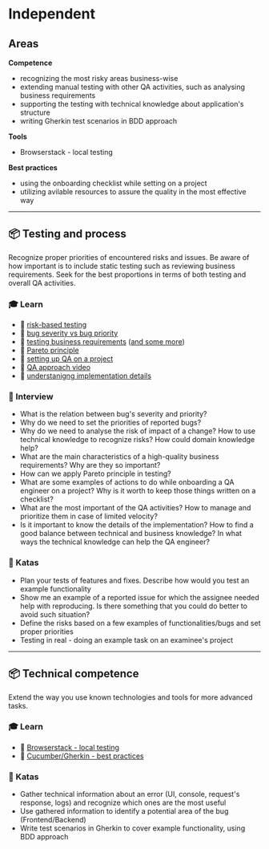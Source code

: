 # Independent

## Areas

**Competence**

- recognizing the most risky areas business-wise
- extending manual testing with other QA activities, such as analysing business requirements
- supporting the testing with technical knowledge about application's structure
- writing Gherkin test scenarios in BDD approach

**Tools**

- Browserstack - local testing

**Best practices**

- using the onboarding checklist while setting on a project
- utilizing avilable resources to assure the quality in the most effective way

---

## 📦 Testing and process

Recognize proper priorities of encountered risks and issues. Be aware of how important is to include static testing such as reviewing business requirements. Seek for the best proportions in terms of both testing and overall QA activities.

### 🎓 Learn

- 📗 [risk-based testing](https://www.stickyminds.com/article/risk-based-testing-test-only-what-matters-0)
- 📗 [bug severity vs bug priority](https://www.browserstack.com/guide/bug-severity-vs-priority)
- 📗 [testing business requirements](https://techbeacon.com/app-dev-testing/5-key-attributes-requirements-testing-know-you-code) ([and some more](https://djangostars.com/blog/testing-qa-requirements/))
- 📗 [Pareto principle](https://qarea.com/blog/understanding-pareto-principle-use-software-development)
- 📗 [setting up QA on a project](https://github.com/Selleo/selleo_best_practices/blob/master/quality_assurance/qa_setup_on_project.md)
- 📗 [QA approach video](https://www.youtube.com/watch?v=JYk6p5it6dk&feature=emb_title&ab_channel=SelleoSoftwareOutsourcing)
- 📗 [understanigng implementation details](https://sqa.stackexchange.com/questions/8110/how-much-should-a-tester-understand-and-rely-on-implementation-details)

### 🎤 Interview

- What is the relation between bug's severity and priority?
- Why do we need to set the priorities of reported bugs?
- Why do we need to analyse the risk of impact of a change? How to use technical knowledge to recognize risks? How could domain knowledge help?
- What are the main characteristics of a high-quality business requirements? Why are they so important?
- How can we apply Pareto principle in testing?
- What are some examples of actions to do while onboarding a QA engineer on a project? Why is it worth to keep those things written on a checklist?
- What are the most important of the QA activities? How to manage and prioritize them in case of limited velocity?
- Is it important to know the details of the implementation? How to find a good balance between technical and business knowledge? In what ways the technical knowledge can help the QA engineer?

### 📝 Katas

- Plan your tests of features and fixes. Describe how would you test an example functionality
- Show me an example of a reported issue for which the assignee needed help with reproducing. Is there something that you could do better to avoid such situation?
- Define the risks based on a few examples of functionalities/bugs and set proper priorities
- Testing in real - doing an example task on an examinee's project

---

## 📦 Technical competence

Extend the way you use known technologies and tools for more advanced tasks.

### 🎓 Learn

- 📗 [Browserstack - local testing](https://www.browserstack.com/docs/live/local-testing)
- 📗 [Cucumber/Gherkin - best practices](https://automationpanda.com/2017/01/30/bdd-101-writing-good-gherkin/)

### 📝 Katas

- Gather technical information about an error (UI, console, request's response, logs) and recognize which ones are the most useful
- Use gathered information to identify a potential area of the bug (Frontend/Backend)
- Write test scenarios in Gherkin to cover example functionality, using BDD approach